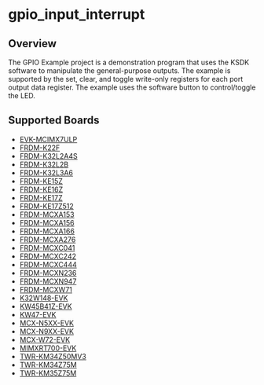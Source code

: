 # gpio_input_interrupt

## Overview
The GPIO Example project is a demonstration program that uses the KSDK software to manipulate the general-purpose
outputs.
The example is supported by the set, clear, and toggle write-only registers for each port output data register. The 
example uses the software button to control/toggle the LED.

## Supported Boards
- [EVK-MCIMX7ULP](../../../_boards/evkmcimx7ulp/driver_examples/gpio/input_interrupt/example_board_readme.md)
- [FRDM-K22F](../../../_boards/frdmk22f/driver_examples/gpio/input_interrupt/example_board_readme.md)
- [FRDM-K32L2A4S](../../../_boards/frdmk32l2a4s/driver_examples/gpio/input_interrupt/example_board_readme.md)
- [FRDM-K32L2B](../../../_boards/frdmk32l2b/driver_examples/gpio/input_interrupt/example_board_readme.md)
- [FRDM-K32L3A6](../../../_boards/frdmk32l3a6/driver_examples/gpio/input_interrupt/example_board_readme.md)
- [FRDM-KE15Z](../../../_boards/frdmke15z/driver_examples/gpio/input_interrupt/example_board_readme.md)
- [FRDM-KE16Z](../../../_boards/frdmke16z/driver_examples/gpio/input_interrupt/example_board_readme.md)
- [FRDM-KE17Z](../../../_boards/frdmke17z/driver_examples/gpio/input_interrupt/example_board_readme.md)
- [FRDM-KE17Z512](../../../_boards/frdmke17z512/driver_examples/gpio/input_interrupt/example_board_readme.md)
- [FRDM-MCXA153](../../../_boards/frdmmcxa153/driver_examples/gpio/input_interrupt/example_board_readme.md)
- [FRDM-MCXA156](../../../_boards/frdmmcxa156/driver_examples/gpio/input_interrupt/example_board_readme.md)
- [FRDM-MCXA166](../../../_boards/frdmmcxa166/driver_examples/gpio/input_interrupt/example_board_readme.md)
- [FRDM-MCXA276](../../../_boards/frdmmcxa276/driver_examples/gpio/input_interrupt/example_board_readme.md)
- [FRDM-MCXC041](../../../_boards/frdmmcxc041/driver_examples/gpio/input_interrupt/example_board_readme.md)
- [FRDM-MCXC242](../../../_boards/frdmmcxc242/driver_examples/gpio/input_interrupt/example_board_readme.md)
- [FRDM-MCXC444](../../../_boards/frdmmcxc444/driver_examples/gpio/input_interrupt/example_board_readme.md)
- [FRDM-MCXN236](../../../_boards/frdmmcxn236/driver_examples/gpio/input_interrupt/example_board_readme.md)
- [FRDM-MCXN947](../../../_boards/frdmmcxn947/driver_examples/gpio/input_interrupt/example_board_readme.md)
- [FRDM-MCXW71](../../../_boards/frdmmcxw71/driver_examples/gpio/input_interrupt/example_board_readme.md)
- [K32W148-EVK](../../../_boards/k32w148evk/driver_examples/gpio/input_interrupt/example_board_readme.md)
- [KW45B41Z-EVK](../../../_boards/kw45b41zevk/driver_examples/gpio/input_interrupt/example_board_readme.md)
- [KW47-EVK](../../../_boards/kw47evk/driver_examples/gpio/input_interrupt/example_board_readme.md)
- [MCX-N5XX-EVK](../../../_boards/mcxn5xxevk/driver_examples/gpio/input_interrupt/example_board_readme.md)
- [MCX-N9XX-EVK](../../../_boards/mcxn9xxevk/driver_examples/gpio/input_interrupt/example_board_readme.md)
- [MCX-W72-EVK](../../../_boards/mcxw72evk/driver_examples/gpio/input_interrupt/example_board_readme.md)
- [MIMXRT700-EVK](../../../_boards/mimxrt700evk/driver_examples/gpio/input_interrupt/example_board_readme.md)
- [TWR-KM34Z50MV3](../../../_boards/twrkm34z50mv3/driver_examples/gpio/input_interrupt/example_board_readme.md)
- [TWR-KM34Z75M](../../../_boards/twrkm34z75m/driver_examples/gpio/input_interrupt/example_board_readme.md)
- [TWR-KM35Z75M](../../../_boards/twrkm35z75m/driver_examples/gpio/input_interrupt/example_board_readme.md)
